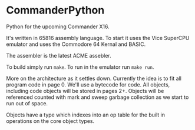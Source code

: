 # CommanderPython

Python for the upcoming Commander X16.

It's written in 65816 assembly language.
To start it uses the Vice SuperCPU emulator
and uses the Commodore 64 Kernal and BASIC.

The assembler is the latest ACME assebler.

To build simply run ```make```. To run in the emulator run ```make run```.

More on the architecture as it settles down. Currently the idea is to fit all program code in page 0. We'll use a bytecode for code. All objects, including code objects will be stored in pages 2+. Objects will be referenced counted with
mark and sweep garbage collection as we start to run out of space.

Objects have a type which indexes into an op table for the built in operations on the core object types.